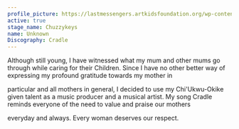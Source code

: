 ```yaml
---
profile_picture: https://lastmessengers.artkidsfoundation.org/wp-content/uploads/2022/09/Chuzzy-Keys.jpg
active: true
stage_name: Chuzzykeys
name: Unknown
Discography: Cradle
---
```

Although still young, I have witnessed what my mum and other mums go through while caring for their Children. Since I have no other better way of expressing my profound gratitude towards my mother in

particular and all mothers in general, I decided to use my Chi'Ukwu-Okike given talent as a music producer and a musical artist. My song Cradle reminds everyone of the need to value and praise our mothers

everyday and always. Every woman deserves our respect.